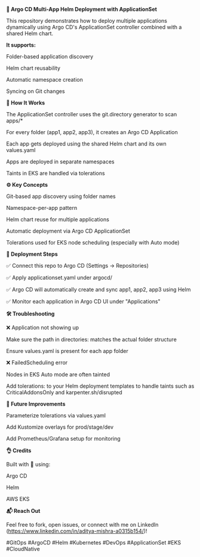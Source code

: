 **🚀 Argo CD Multi-App Helm Deployment with ApplicationSet**

This repository demonstrates how to deploy multiple applications dynamically using Argo CD's ApplicationSet controller combined with a shared Helm chart.

**It supports:**

Folder-based application discovery

Helm chart reusability

Automatic namespace creation

Syncing on Git changes


**🔁 How It Works**

The ApplicationSet controller uses the git.directory generator to scan apps/*

For every folder (app1, app2, app3), it creates an Argo CD Application

Each app gets deployed using the shared Helm chart and its own values.yaml

Apps are deployed in separate namespaces

Taints in EKS are handled via tolerations

**⚙️ Key Concepts**

Git-based app discovery using folder names

Namespace-per-app pattern

Helm chart reuse for multiple applications

Automatic deployment via Argo CD ApplicationSet

Tolerations used for EKS node scheduling (especially with Auto mode)

**🚀 Deployment Steps**

✅ Connect this repo to Argo CD (Settings → Repositories)

✅ Apply applicationset.yaml under argocd/

✅ Argo CD will automatically create and sync app1, app2, app3 using Helm

✅ Monitor each application in Argo CD UI under "Applications"

**🛠️ Troubleshooting**

❌ Application not showing up

Make sure the path in directories: matches the actual folder structure

Ensure values.yaml is present for each app folder

❌ FailedScheduling error

Nodes in EKS Auto mode are often tainted

Add tolerations: to your Helm deployment templates to handle taints such as CriticalAddonsOnly and karpenter.sh/disrupted

**🧪 Future Improvements**

Parameterize tolerations via values.yaml

Add Kustomize overlays for prod/stage/dev

Add Prometheus/Grafana setup for monitoring

**👌 Credits**

Built with 💙 using:

Argo CD

Helm

AWS EKS

**📬 Reach Out**

Feel free to fork, open issues, or connect with me on LinkedIn (https://www.linkedin.com/in/aditya-mishra-a0315b154/)!

#GitOps #ArgoCD #Helm #Kubernetes #DevOps #ApplicationSet #EKS #CloudNative
